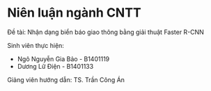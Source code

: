 # Niên luận ngành CNTT

Đề tài: Nhận dạng biển báo giao thông bằng giải thuật Faster R-CNN

Sinh viên thực hiện:
<ul>
	<li>Ngô Nguyễn Gia Bảo - B1401119</li>
	<li>Dương Lữ Điện - B1401133</li>
</ul>

Giảng viên hướng dẫn: TS. Trần Công Án

